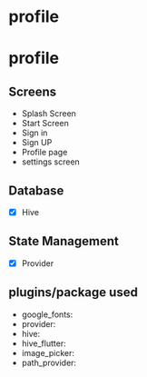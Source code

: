 # profile

# profile

## Screens
- Splash Screen
- Start Screen
- Sign in
- Sign UP
- Profile page
- settings screen

## Database
- [x] Hive

## State Management
- [x] Provider

## plugins/package used
-  google_fonts:
-  provider:
-  hive:
-  hive_flutter:
-  image_picker:
-  path_provider:
